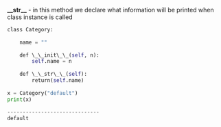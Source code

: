 


  
**\_\_str\_\_** - in this method we declare what information will be printed when class instance is called  
  

```python
class Category:  
      
    name = ""  
      
    def \_\_init\_\_(self, n):  
    	self.name = n  
      
    def \_\_str\_\_(self):  
        return(self.name)  
  
x = Category("default")  
print(x)  
  
------------------------------  
default
```
